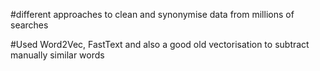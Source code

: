 #different approaches to clean and synonymise data from millions of searches

#Used Word2Vec, FastText and also a good old vectorisation to subtract manually similar words

